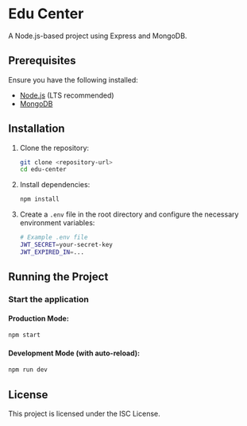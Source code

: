 # Edu Center

A Node.js-based project using Express and MongoDB.

## Prerequisites

Ensure you have the following installed:
- [Node.js](https://nodejs.org/) (LTS recommended)
- [MongoDB](https://www.mongodb.com/)

## Installation

1. Clone the repository:
   ```sh
   git clone <repository-url>
   cd edu-center
   ```

2. Install dependencies:
   ```sh
   npm install
   ```

3. Create a `.env` file in the root directory and configure the necessary environment variables:
   ```sh
   # Example .env file
   JWT_SECRET=your-secret-key
   JWT_EXPIRED_IN=...
   ```

## Running the Project

### Start the application

#### Production Mode:
```sh
npm start
```

#### Development Mode (with auto-reload):
```sh
npm run dev
```

## License
This project is licensed under the ISC License.

